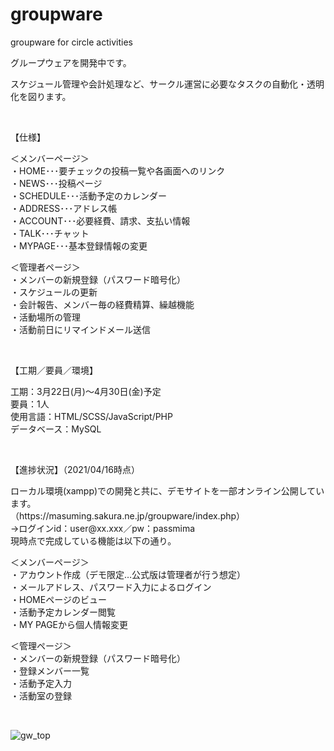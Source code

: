 # groupware
groupware for circle activities

<p>グループウェアを開発中です。</p>

<p>スケジュール管理や会計処理など、サークル運営に必要なタスクの自動化・透明化を図ります。</p>
<br>



【仕様】<br>
<p>＜メンバーページ＞<br>・HOME･･･要チェックの投稿一覧や各画面へのリンク<br>・NEWS･･･投稿ページ<br>・SCHEDULE･･･活動予定のカレンダー<br>・ADDRESS･･･アドレス帳<br>・ACCOUNT･･･必要経費、請求、支払い情報<br>・TALK･･･チャット<br>・MYPAGE･･･基本登録情報の変更</p>
＜管理者ページ＞<br>・メンバーの新規登録（パスワード暗号化）<br>・スケジュールの更新<br>・会計報告、メンバー毎の経費精算、繰越機能<br>・活動場所の管理<br>・活動前日にリマインドメール送信</p>
<br>


【工期／要員／環境】<br>
<p>工期：3月22日(月)～4月30日(金)予定<br>要員：1人<br>使用言語：HTML/SCSS/JavaScript/PHP<br>データベース：MySQL<br></p>
<br>

【進捗状況】（2021/04/16時点）<br>
<p>ローカル環境(xampp)での開発と共に、デモサイトを一部オンライン公開しています。<br>
（https://masuming.sakura.ne.jp/groupware/index.php）<br>
  →ログインid：user@xx.xxx／pw：passmima<br>
現時点で完成している機能は以下の通り。</p>


<p>＜メンバーページ＞<br>・アカウント作成（デモ限定…公式版は管理者が行う想定）<br>・メールアドレス、パスワード入力によるログイン<br>・HOMEページのビュー<br>・活動予定カレンダー閲覧<br>・MY PAGEから個人情報変更</p>

＜管理ページ＞<br>・メンバーの新規登録（パスワード暗号化）<br>・登録メンバー一覧<br>・活動予定入力<br>・活動室の登録</p>
<br>

![gw_top](https://user-images.githubusercontent.com/70561410/115045685-b54e4c80-9f11-11eb-8d4c-dc424c80c404.png)



